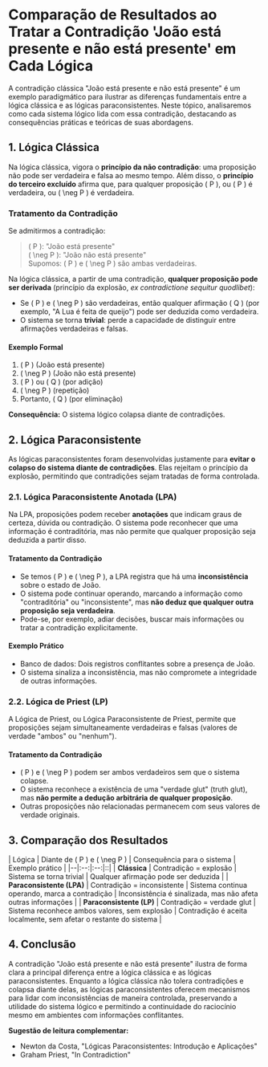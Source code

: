 
# Comparação de Resultados ao Tratar a Contradição 'João está presente e não está presente' em Cada Lógica

A contradição clássica "João está presente e não está presente" é um exemplo paradigmático para ilustrar as diferenças fundamentais entre a lógica clássica e as lógicas paraconsistentes. Neste tópico, analisaremos como cada sistema lógico lida com essa contradição, destacando as consequências práticas e teóricas de suas abordagens.



## 1. Lógica Clássica

Na lógica clássica, vigora o **princípio da não contradição**: uma proposição não pode ser verdadeira e falsa ao mesmo tempo. Além disso, o **princípio do terceiro excluído** afirma que, para qualquer proposição \( P \), ou \( P \) é verdadeira, ou \( \neg P \) é verdadeira.

### Tratamento da Contradição

Se admitirmos a contradição:

> \( P \): "João está presente"  
> \( \neg P \): "João não está presente"  
> Supomos: \( P \) e \( \neg P \) são ambas verdadeiras.

Na lógica clássica, a partir de uma contradição, **qualquer proposição pode ser derivada** (princípio da explosão, _ex contradictione sequitur quodlibet_):

- Se \( P \) e \( \neg P \) são verdadeiras, então qualquer afirmação \( Q \) (por exemplo, "A Lua é feita de queijo") pode ser deduzida como verdadeira.
- O sistema se torna **trivial**: perde a capacidade de distinguir entre afirmações verdadeiras e falsas.

#### Exemplo Formal

1. \( P \) (João está presente)
2. \( \neg P \) (João não está presente)
3. \( P \) ou \( Q \) (por adição)
4. \( \neg P \) (repetição)
5. Portanto, \( Q \) (por eliminação)

**Consequência:** O sistema lógico colapsa diante de contradições.



## 2. Lógica Paraconsistente

As lógicas paraconsistentes foram desenvolvidas justamente para **evitar o colapso do sistema diante de contradições**. Elas rejeitam o princípio da explosão, permitindo que contradições sejam tratadas de forma controlada.

### 2.1. Lógica Paraconsistente Anotada (LPA)

Na LPA, proposições podem receber **anotações** que indicam graus de certeza, dúvida ou contradição. O sistema pode reconhecer que uma informação é contraditória, mas não permite que qualquer proposição seja deduzida a partir disso.

#### Tratamento da Contradição

- Se temos \( P \) e \( \neg P \), a LPA registra que há uma **inconsistência** sobre o estado de João.
- O sistema pode continuar operando, marcando a informação como "contraditória" ou "inconsistente", mas **não deduz que qualquer outra proposição seja verdadeira**.
- Pode-se, por exemplo, adiar decisões, buscar mais informações ou tratar a contradição explicitamente.

#### Exemplo Prático

- Banco de dados: Dois registros conflitantes sobre a presença de João.
- O sistema sinaliza a inconsistência, mas não compromete a integridade de outras informações.

### 2.2. Lógica de Priest (LP)

A Lógica de Priest, ou Lógica Paraconsistente de Priest, permite que proposições sejam simultaneamente verdadeiras e falsas (valores de verdade "ambos" ou "nenhum").

#### Tratamento da Contradição

- \( P \) e \( \neg P \) podem ser ambos verdadeiros sem que o sistema colapse.
- O sistema reconhece a existência de uma "verdade glut" (truth glut), mas **não permite a dedução arbitrária de qualquer proposição**.
- Outras proposições não relacionadas permanecem com seus valores de verdade originais.



## 3. Comparação dos Resultados

| Lógica                | Diante de \( P \) e \( \neg P \) | Consequência para o sistema         | Exemplo prático                  |
|--|:--:|:--:|::|
| **Clássica**          | Contradição = explosão            | Sistema se torna trivial            | Qualquer afirmação pode ser deduzida |
| **Paraconsistente (LPA)** | Contradição = inconsistente       | Sistema continua operando, marca a contradição | Inconsistência é sinalizada, mas não afeta outras informações |
| **Paraconsistente (LP)**  | Contradição = verdade glut         | Sistema reconhece ambos valores, sem explosão | Contradição é aceita localmente, sem afetar o restante do sistema |



## 4. Conclusão

A contradição "João está presente e não está presente" ilustra de forma clara a principal diferença entre a lógica clássica e as lógicas paraconsistentes. Enquanto a lógica clássica não tolera contradições e colapsa diante delas, as lógicas paraconsistentes oferecem mecanismos para lidar com inconsistências de maneira controlada, preservando a utilidade do sistema lógico e permitindo a continuidade do raciocínio mesmo em ambientes com informações conflitantes.



**Sugestão de leitura complementar:**  
- Newton da Costa, "Lógicas Paraconsistentes: Introdução e Aplicações"
- Graham Priest, "In Contradiction"

